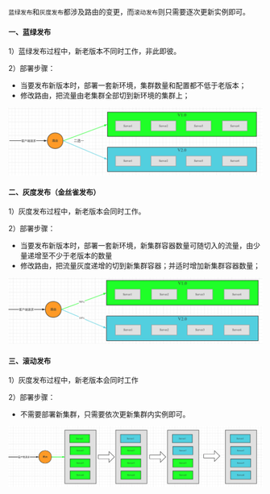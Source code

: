 `蓝绿发布`和`灰度发布`都涉及路由的变更，而`滚动发布`则只需要逐次更新实例即可。

#### 一、蓝绿发布

1）蓝绿发布过程中，新老版本不同时工作，非此即彼。

2）部署步骤：

* 当要发布新版本时，部署一套新环境，集群数量和配置都不低于老版本；
* 修改路由，把流量由老集群全部切到新环境的集群上；

<img src="pic/image-20210702113902037.png" title="" alt="image-20210702113902037" data-align="center">

#### 二、灰度发布（金丝雀发布）

1）灰度发布过程中，新老版本会同时工作。

2）部署步骤：

* 当要发布新版本时，部署一套新环境，新集群容器数量可随切入的流量，由少量递增至不少于老版本的数量
* 修改路由，把流量灰度递增的切到新集群容器；并适时增加新集群容器数量；

<img src="pic/image-20210702113937707.png" title="" alt="image-20210702113937707" data-align="center">

#### 三、滚动发布

1）灰度发布过程中，新老版本会同时工作

2）部署步骤：

* 不需要部署新集群，只需要依次更新集群内实例即可。

<img src="pic/image-20210702114058165.png" title="" alt="image-20210702114058165" data-align="center">